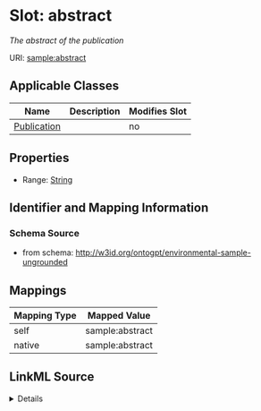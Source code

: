 

# Slot: abstract


_The abstract of the publication_



URI: [sample:abstract](http://w3id.org/ontogpt/environmental-sample-ungrounded/abstract)



<!-- no inheritance hierarchy -->





## Applicable Classes

| Name | Description | Modifies Slot |
| --- | --- | --- |
| [Publication](Publication.md) |  |  no  |







## Properties

* Range: [String](String.md)





## Identifier and Mapping Information







### Schema Source


* from schema: http://w3id.org/ontogpt/environmental-sample-ungrounded




## Mappings

| Mapping Type | Mapped Value |
| ---  | ---  |
| self | sample:abstract |
| native | sample:abstract |




## LinkML Source

<details>
```yaml
name: abstract
description: The abstract of the publication
from_schema: http://w3id.org/ontogpt/environmental-sample-ungrounded
rank: 1000
alias: abstract
owner: Publication
domain_of:
- Publication
range: string

```
</details>